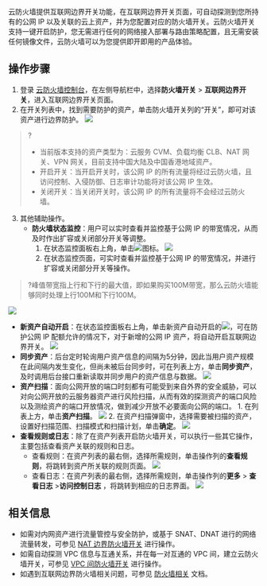 云防火墙提供互联网边界开关功能，在互联网边界开关页面，可自动探测到您所持有的公网 IP 以及关联的云上资产，并为您配置对应的防火墙开关。云防火墙开关支持一键开启防护，您无需进行任何的网络接入部署与路由策略配置，且无需安装任何镜像文件，云防火墙可以为您提供即开即用的产品体验。
## 操作步骤
1. 登录 [云防火墙控制台](https://console.cloud.tencent.com/cfw/switch/internet)，在左侧导航栏中，选择**防火墙开关** > **互联网边界开关**，进入互联网边界开关页面。
2. 在开关列表中，找到需要防护的资产，单击防火墙开关列的“开关”，即可对该资产进行边界防护。
![](https://qcloudimg.tencent-cloud.cn/raw/d82999f01944730d41f4a3230447ab32.png)
>?
>- 当前版本支持的资产类型为：云服务 CVM、负载均衡 CLB、NAT 网关、VPN 网关，目前支持中国大陆及中国香港地域资产。
>- 开启开关：当开启开关时，该公网 IP 的所有流量将经过云防火墙，且访问控制、入侵防御、日志审计功能将对该公网 IP 生效。
>- 关闭开关：当关闭开关时，该公网 IP 的所有流量将不会经过云防火墙。
>
3. 其他辅助操作。
	- **防火墙状态监控**：用户可以实时查看并监控基于公网 IP 的带宽情况，从而及时作出扩容或关闭部分开关等调整。
		1. 在状态监控面板右上角，单击![](https://qcloudimg.tencent-cloud.cn/raw/95271b2b30e3b582f2839663c5d27182.png)图标。
![](https://qcloudimg.tencent-cloud.cn/raw/a83ac6cf2272974dae7b976840002d90.png)
		2. 在状态监控页面，可实时查看并监控基于公网 IP 的带宽情况，并进行扩容或关闭部分开关等操作。
>?峰值带宽指上行和下行的最大值，即如果购买100M带宽，那么云防火墙能够同时处理上行100M和下行100M。
>
![](https://qcloudimg.tencent-cloud.cn/raw/df94c8805b3d7778efa464b1015f2341.png)
 
 - **新资产自动开启**：在状态监控面板右上角，单击新资产自动开启的![](https://qcloudimg.tencent-cloud.cn/raw/f7101da22dce3a8488426c13dec34e42.png)，可在防护公网 IP 配额允许的情况下，对于新增的公网 IP 资产，将自动开启互联网边界开关。
![](https://qcloudimg.tencent-cloud.cn/raw/7e3564e2e82d3685b28396e3efb44182.png)
 -	**同步资产**：后台定时轮询用户资产信息的间隔为5分钟，因此当用户资产规模在此间隔内发生变化，但尚未被后台同步时，可在列表上方，单击**同步资产**，及时调用后台接口重新读取并同步用户的资产信息与数据。
![](https://qcloudimg.tencent-cloud.cn/raw/f5b493c0a6c3ef899b0f674fdd3b1b48.png)
 - **资产扫描**：面向公网开放的端口时刻都有可能受到来自外界的安全威胁，可以对向公网开放的云服务器资产进行风险扫描，从而有效的探测资产的端口风险以及测绘资产的端口开放情况，做到减少开放不必要面向公网的端口。
		1. 在列表上方，单击**资产扫描**。
![](https://qcloudimg.tencent-cloud.cn/raw/50028429ed3a3b897920e99af5ec36eb.png)
		2. 在资产扫描弹窗中，选择需要被扫描的资产，设置好扫描范围、扫描模式和扫描计划，单击**确定**。
![](https://qcloudimg.tencent-cloud.cn/raw/9046f8e76734ec8f68d832894dfcbf9f.png)
 - **查看规则或日志**：除了在资产列表开启防火墙开关，可以执行一些其它操作，主要包括查看资产关联的规则和日志。
    - 查看规则：在资产列表的最右侧，选择所需规则，单击操作列的**查看规则**，将跳转到资产所关联的规则页面。
![](https://qcloudimg.tencent-cloud.cn/raw/7885006b30986c63f94886455294695f.png)
    - 查看日志：在资产列表的最右侧，选择所需规则，单击操作列的**更多** > **查看日志** >**访问控制日志** ，将跳转到相应的日志界面。
  ![](https://qcloudimg.tencent-cloud.cn/raw/c42646eedf1cc272a27697b70042d295.png)
	
## 相关信息
- 如需对内网资产进行流量管控与安全防护，或基于 SNAT、DNAT 进行的网络流量转发，可参见 [NAT 边界防火墙开关](https://cloud.tencent.com/document/product/1132/46929) 进行操作。
- 如需自动探测 VPC 信息与互通关系，并在每一对互通的 VPC 间，建立云防火墙开关，可参见 [VPC 间防火墙开关](https://cloud.tencent.com/document/product/1132/46930) 进行操作。
- 如遇到互联网边界防火墙相关问题，可参见 [防火墙相关](https://cloud.tencent.com/document/product/1132/45764) 文档。
